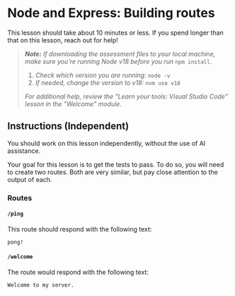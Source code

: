 # Node and Express: Building routes

This lesson should take about 10 minutes or less. If you spend longer than that on this lesson, reach out for help!

> _**Note:** If downloading the assessment files to your local machine, make sure you're running Node v18 before you run_ `npm install`.
> 
> 1. _Check which version you are running:_ `node -v`
> 2. _If needed, change the version to v18:_ `nvm use v18`
> 
> _For additional help, review the "Learn your tools: Visual Studio Code" lesson in the "Welcome" module._

## Instructions (Independent)

You should work on this lesson independently, without the use of AI assistance.

Your goal for this lesson is to get the tests to pass. To do so, you will need to create two routes. Both are very similar, but pay close attention to the output of each.

### Routes

#### `/ping`

This route should respond with the following text:

```
pong!
```

#### `/welcome`

The route would respond with the following text:

```
Welcome to my server.
```